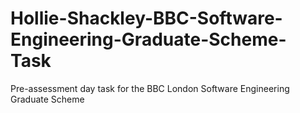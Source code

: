 # Hollie-Shackley-BBC-Software-Engineering-Graduate-Scheme-Task
Pre-assessment day task for the BBC London Software Engineering Graduate Scheme
